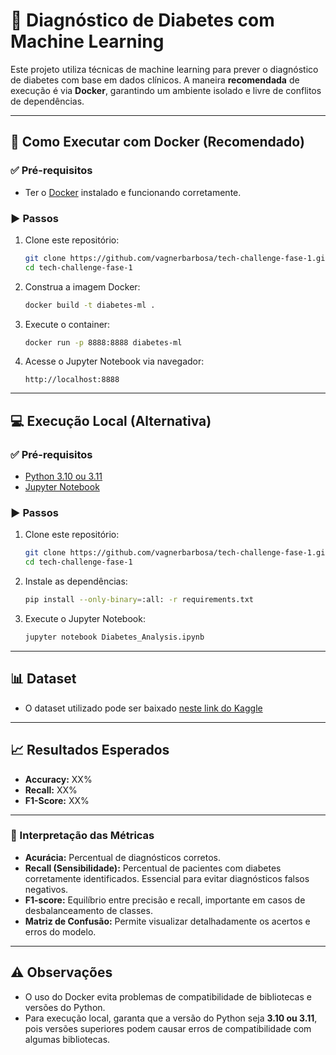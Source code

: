 # 🧪 Diagnóstico de Diabetes com Machine Learning

Este projeto utiliza técnicas de machine learning para prever o diagnóstico de diabetes com base em dados clínicos. A maneira **recomendada** de execução é via **Docker**, garantindo um ambiente isolado e livre de conflitos de dependências.

---

## 🚀 Como Executar com Docker (Recomendado)

### ✅ Pré-requisitos

- Ter o [Docker](https://docs.docker.com/engine/install/) instalado e funcionando corretamente.

### ▶️ Passos

1. Clone este repositório:
   ```bash
   git clone https://github.com/vagnerbarbosa/tech-challenge-fase-1.git
   cd tech-challenge-fase-1
   ```

2. Construa a imagem Docker:
   ```bash
   docker build -t diabetes-ml .
   ```

3. Execute o container:
   ```bash
   docker run -p 8888:8888 diabetes-ml
   ```

4. Acesse o Jupyter Notebook via navegador:
   ```
   http://localhost:8888
   ```

---

## 💻 Execução Local (Alternativa)

### ✅ Pré-requisitos

- [Python 3.10 ou 3.11](https://www.python.org/downloads/)
- [Jupyter Notebook](https://jupyter.org/install)

### ▶️ Passos

1. Clone este repositório:
   ```bash
   git clone https://github.com/vagnerbarbosa/tech-challenge-fase-1.git
   cd tech-challenge-fase-1
   ```

2. Instale as dependências:
   ```bash
   pip install --only-binary=:all: -r requirements.txt
   ```

3. Execute o Jupyter Notebook:
   ```bash
   jupyter notebook Diabetes_Analysis.ipynb
   ```

---

## 📊 Dataset

- O dataset utilizado pode ser baixado [neste link do Kaggle](https://www.kaggle.com/datasets/mathchi/diabetes-data-set/data)

---

## 📈 Resultados Esperados

- **Accuracy:** XX%
- **Recall:** XX%
- **F1-Score:** XX%

---

### 🧮 Interpretação das Métricas

- **Acurácia:** Percentual de diagnósticos corretos.
- **Recall (Sensibilidade):** Percentual de pacientes com diabetes corretamente identificados. Essencial para evitar diagnósticos falsos negativos.
- **F1-score:** Equilíbrio entre precisão e recall, importante em casos de desbalanceamento de classes.
- **Matriz de Confusão:** Permite visualizar detalhadamente os acertos e erros do modelo.

---

## ⚠️ Observações

- O uso do Docker evita problemas de compatibilidade de bibliotecas e versões do Python.
- Para execução local, garanta que a versão do Python seja **3.10 ou 3.11**, pois versões superiores podem causar erros de compatibilidade com algumas bibliotecas.
